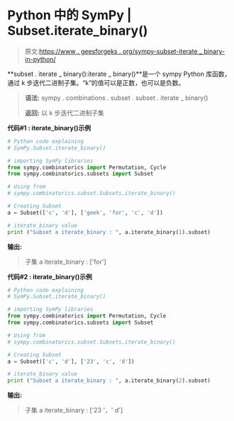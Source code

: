# Python 中的 SymPy | Subset.iterate_binary()

> 原文:[https://www . geesforgeks . org/sympy-subset-iterate _ binary-in-python/](https://www.geeksforgeeks.org/sympy-subset-iterate_binary-in-python/)

**subset . iterate _ binary():iterate _ binary()**是一个 sympy Python 库函数，通过 k 步迭代二进制子集。“k”的值可以是正数，也可以是负数。

> **语法:**
> sympy . combinations . subset . subset . iterate _ binary()
> 
> **返回:**
> 以 k 步迭代二进制子集

**代码#1 : iterate_binary()示例**

```py
# Python code explaining
# SymPy.Subset.iterate_binary()

# importing SymPy libraries
from sympy.combinatorics import Permutation, Cycle
from sympy.combinatorics.subsets import Subset

# Using from 
# sympy.combinatorics.subset.Subsets.iterate_binary()

# Creating Subset
a = Subset(['c', 'd'], ['geek', 'for', 'c', 'd'])

# iterate_binary value
print ("Subset a iterate_binary : ", a.iterate_binary(1).subset)
```

**输出:**

> 子集 a iterate_binary : ['for']

**代码#2 : iterate_binary()示例**

```py
# Python code explaining
# SymPy.Subset.iterate_binary()

# importing SymPy libraries
from sympy.combinatorics import Permutation, Cycle
from sympy.combinatorics.subsets import Subset

# Using from 
# sympy.combinatorics.subset.Subsets.iterate_binary()

# Creating Subset
a = Subset(['c', 'd'], ['23', 'c', 'd'])

# iterate_binary value
print ("Subset a iterate_binary : ", a.iterate_binary(2).subset)
```

**输出:**

> 子集 a iterate_binary : ['23 '，' d']
